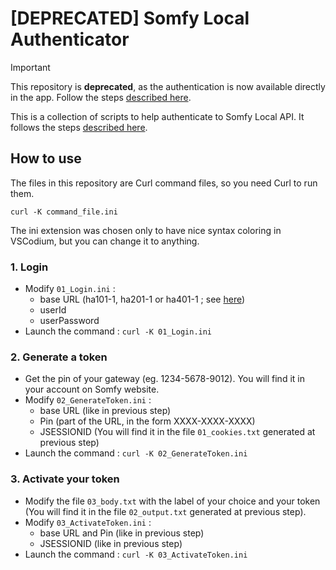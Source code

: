 # [DEPRECATED] Somfy Local Authenticator

> [!IMPORTANT]
> This repository is **deprecated**, as the authentication is now available directly in the app. Follow the steps [described here](https://github.com/Somfy-Developer/Somfy-TaHoma-Developer-Mode).

This is a collection of scripts to help authenticate to Somfy Local API. It follows the steps [described here](https://github.com/Somfy-Developer/Somfy-TaHoma-Developer-Mode).

## How to use

The files in this repository are Curl command files, so you need Curl to run them.

```
curl -K command_file.ini
```

The ini extension was chosen only to have nice syntax coloring in VSCodium, but you can change it to anything.

### 1. Login

- Modify `01_Login.ini` :
    - base URL (ha101-1, ha201-1 or ha401-1 ; see [here](https://github.com/Somfy-Developer/Somfy-TaHoma-Developer-Mode?tab=readme-ov-file#api-authentication))
    - userId
    - userPassword
- Launch the command : `curl -K 01_Login.ini`

### 2. Generate a token

- Get the pin of your gateway (eg. 1234-5678-9012). You will find it in your account on Somfy website.
- Modify `02_GenerateToken.ini` :
    - base URL (like in previous step)
    - Pin (part of the URL, in the form XXXX-XXXX-XXXX)
    - JSESSIONID (You will find it in the file `01_cookies.txt` generated at previous step)
- Launch the command : `curl -K 02_GenerateToken.ini`

### 3. Activate your token

- Modify the file `03_body.txt` with the label of your choice and your token (You will find it in the file `02_output.txt` generated at previous step).
- Modify `03_ActivateToken.ini` :
    - base URL and Pin (like in previous step)
    - JSESSIONID (like in previous step)
- Launch the command : `curl -K 03_ActivateToken.ini`
